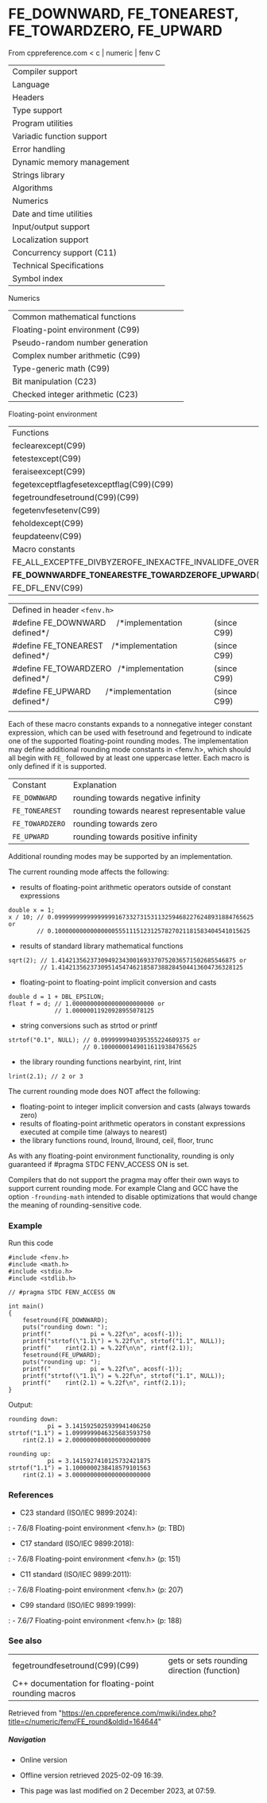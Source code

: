 # FE_DOWNWARD, FE_TONEAREST, FE_TOWARDZERO, FE_UPWARD

From cppreference.com
< c‎ | numeric‎ | fenv
 C

|  |  |  |  |  |
| --- | --- | --- | --- | --- |
| Compiler support | | | | |
| Language | | | | |
| Headers | | | | |
| Type support | | | | |
| Program utilities | | | | |
| Variadic function support | | | | |
| Error handling | | | | |
| Dynamic memory management | | | | |
| Strings library | | | | |
| Algorithms | | | | |
| Numerics | | | | |
| Date and time utilities | | | | |
| Input/output support | | | | |
| Localization support | | | | |
| Concurrency support (C11) | | | | |
| Technical Specifications | | | | |
| Symbol index | | | | |

 Numerics

|  |  |  |  |  |
| --- | --- | --- | --- | --- |
| Common mathematical functions | | | | |
| Floating-point environment (C99) | | | | |
| Pseudo-random number generation | | | | |
| Complex number arithmetic (C99) | | | | |
| Type-generic math (C99) | | | | |
| Bit manipulation (C23) | | | | |
| Checked integer arithmetic (C23) | | | | |

 Floating-point environment

|  |  |  |  |  |
| --- | --- | --- | --- | --- |
| Functions | | | | |
| feclearexcept(C99) | | | | |
| fetestexcept(C99) | | | | |
| feraiseexcept(C99) | | | | |
| fegetexceptflagfesetexceptflag(C99)(C99) | | | | |
| fegetroundfesetround(C99)(C99) | | | | |
| fegetenvfesetenv(C99) | | | | |
| feholdexcept(C99) | | | | |
| feupdateenv(C99) | | | | |
| Macro constants | | | | |
| FE_ALL_EXCEPTFE_DIVBYZEROFE_INEXACTFE_INVALIDFE_OVERFLOWFE_UNDERFLOW(C99) | | | | |
| ****FE_DOWNWARDFE_TONEARESTFE_TOWARDZEROFE_UPWARD****(C99) | | | | |
| FE_DFL_ENV(C99) | | | | |

|  |  |  |
| --- | --- | --- |
| Defined in header `<fenv.h>` |  |  |
| #define FE_DOWNWARD     /\*implementation defined\*/ |  | (since C99) |
| #define FE_TONEAREST    /\*implementation defined\*/ |  | (since C99) |
| #define FE_TOWARDZERO   /\*implementation defined\*/ |  | (since C99) |
| #define FE_UPWARD       /\*implementation defined\*/ |  | (since C99) |
|  |  |  |

Each of these macro constants expands to a nonnegative integer constant expression, which can be used with fesetround and fegetround to indicate one of the supported floating-point rounding modes. The implementation may define additional rounding mode constants in <fenv.h>, which should all begin with `FE_` followed by at least one uppercase letter. Each macro is only defined if it is supported.

|  |  |
| --- | --- |
| Constant | Explanation |
| `FE_DOWNWARD` | rounding towards negative infinity |
| `FE_TONEAREST` | rounding towards nearest representable value |
| `FE_TOWARDZERO` | rounding towards zero |
| `FE_UPWARD` | rounding towards positive infinity |

Additional rounding modes may be supported by an implementation.

The current rounding mode affects the following:

- results of floating-point arithmetic operators outside of constant expressions

```
double x = 1;
x / 10; // 0.09999999999999999167332731531132594682276248931884765625 or
        // 0.1000000000000000055511151231257827021181583404541015625

```

- results of standard library mathematical functions

```
sqrt(2); // 1.41421356237309492343001693370752036571502685546875 or
         // 1.4142135623730951454746218587388284504413604736328125

```

- floating-point to floating-point implicit conversion and casts

```
double d = 1 + DBL_EPSILON;
float f = d; // 1.00000000000000000000000 or
             // 1.00000011920928955078125

```

- string conversions such as strtod or printf

```
strtof("0.1", NULL); // 0.0999999940395355224609375 or
                     // 0.100000001490116119384765625

```

- the library rounding functions nearbyint, rint, lrint

```
lrint(2.1); // 2 or 3

```

The current rounding mode does NOT affect the following:

- floating-point to integer implicit conversion and casts (always towards zero)
- results of floating-point arithmetic operators in constant expressions executed at compile time (always to nearest)
- the library functions round, lround, llround, ceil, floor, trunc

As with any floating-point environment functionality, rounding is only guaranteed if #pragma STDC FENV_ACCESS ON is set.

Compilers that do not support the pragma may offer their own ways to support current rounding mode. For example Clang and GCC have the option `-frounding-math` intended to disable optimizations that would change the meaning of rounding-sensitive code.

### Example

Run this code

```
#include <fenv.h>
#include <math.h>
#include <stdio.h>
#include <stdlib.h>
 
// #pragma STDC FENV_ACCESS ON
 
int main()
{
    fesetround(FE_DOWNWARD);
    puts("rounding down: ");
    printf("           pi = %.22f\n", acosf(-1));
    printf("strtof(\"1.1\") = %.22f\n", strtof("1.1", NULL));
    printf("    rint(2.1) = %.22f\n\n", rintf(2.1));
    fesetround(FE_UPWARD);
    puts("rounding up: ");
    printf("           pi = %.22f\n", acosf(-1));
    printf("strtof(\"1.1\") = %.22f\n", strtof("1.1", NULL));
    printf("    rint(2.1) = %.22f\n", rintf(2.1));
}

```

Output:

```
rounding down:
           pi = 3.1415925025939941406250
strtof("1.1") = 1.0999999046325683593750
    rint(2.1) = 2.0000000000000000000000
 
rounding up:
           pi = 3.1415927410125732421875
strtof("1.1") = 1.1000000238418579101563
    rint(2.1) = 3.0000000000000000000000

```

### References

- C23 standard (ISO/IEC 9899:2024):

:   - 7.6/8 Floating-point environment <fenv.h> (p: TBD)

- C17 standard (ISO/IEC 9899:2018):

:   - 7.6/8 Floating-point environment <fenv.h> (p: 151)

- C11 standard (ISO/IEC 9899:2011):

:   - 7.6/8 Floating-point environment <fenv.h> (p: 207)

- C99 standard (ISO/IEC 9899:1999):

:   - 7.6/7 Floating-point environment <fenv.h> (p: 188)

### See also

|  |  |
| --- | --- |
| fegetroundfesetround(C99)(C99) | gets or sets rounding direction   (function) |
| C++ documentation for floating-point rounding macros | |

Retrieved from "<https://en.cppreference.com/mwiki/index.php?title=c/numeric/fenv/FE_round&oldid=164644>"

##### Navigation

- Online version
- Offline version retrieved 2025-02-09 16:39.

- This page was last modified on 2 December 2023, at 07:59.